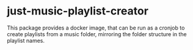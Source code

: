 # just-music-playlist-creator

This package provides a docker image, that can be run as a cronjob to create playlists from a music folder, mirroring
the folder structure in the playlist names.
